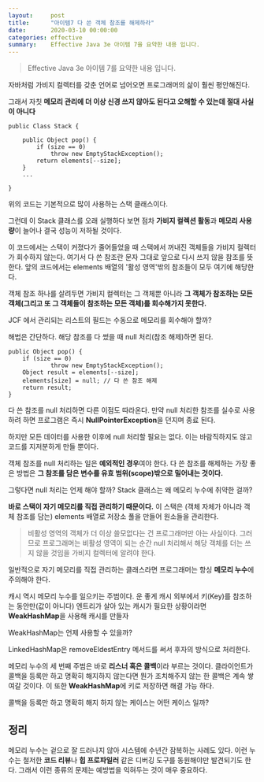 ```yaml
---
layout:     post
title:      "아이템7 다 쓴 객체 참조를 해제하라"
date:       2020-03-10 00:00:00
categories: effective
summary:    Effective Java 3e 아이템 7을 요약한 내용 입니다.
---
```


> Effective Java 3e 아이템 7를 요약한 내용 입니다.

자바처럼 가비지 컬렉터를 갖춘 언어로 넘어오면 프로그래머의 삶이 훨씬 평안해진다. 

그래서 자칫 **메모리 관리에 더 이상 신경 쓰지 않아도 된다고 오해할 수 있는데 절대 사실이 아니다**

    public Class Stack {
    	
    	public Object pop() {
    		if (size == 0)
    			throw new EmptyStackException();
    		return elements[--size];
    	}
    	...
    
    }

위의 코드는 기본적으로 많이 사용하는 스택 클래스이다. 

그런데 이 Stack 클래스를 오래 실행하다 보면 점차 **가비지 컬렉션 활동**과 **메모리 사용량**이 늘어나 결국 성능이 저하될 것이다. 

이 코드에서는 스택이 커졌다가 줄어들었을 때 스택에서 꺼내진 객체들을 가비지 컬렉터가 회수하지 않는다. 여기서 다 쓴 참조란 문자 그대로 앞으로 다시 쓰지 않을 참조를 뜻한다. 앞의 코드에서는 elements 배열의 '활성 영역'밖의 참조들이 모두 여기에 해당한다. 

객체 참조 하나를 살려두면 가비지 컬렉터는 그 객체뿐 아니라 **그 객체가 참조하는 모든 객체(그리고 또 그 객체들이 참조하는 모든 객체)를 회수해가지 못한다.** 

JCF 에서 관리되는 리스트의 필드는 수동으로 메모리를 회수해야 할까?

해법은 간단하다. 해당 참조를 다 썼을 때 null 처리(참조 해제)하면 된다. 

    public Object pop() {
    	if (size == 0)
    			throw new EmptyStackException();
    	Object result = elements[--size];
    	elements[size] = null; // 다 쓴 참조 해제
    	return result;	
    }

다 쓴 참조를 null 처리하면 다른 이점도 따라온다. 만약 null 처리한 참조를 실수로 사용하려 하면 프로그램은 즉시 **NullPointerException**을 던지며 종료 된다. 

하지만 모든 데이터를 사용한 이후에 null 처리할 필요는 없다. 이는 바람직하지도 않고 코드를 지저분하게 만들 뿐이다. 

객체 참조를 null 처리하는 일은 **예외적인 경우**여야 한다. 다 쓴 참조를 해제하는 가장 좋은 방법은 **그 참조를 담은 변수를 유효 범위(scope)밖으로 밀어내는 것이다.** 

그렇다면 null 처리는 언제 해야 할까? Stack 클래스는 왜 메모리 누수에 취약한 걸까? 

**바로 스택이 자기 메모리를 직접 관리하기 때문이다.** 이 스택은 (객체 자체가 아니라 객체 참조를 담는) elements 배열로 저장소 풀을 만들어 원소들을 관리한다. 

> 비활성 영역의 객체가 더 이상 쓸모없다는 건 프로그래머만 아는 사실이다. 그러므로 프로그래머는 비활성 영역이 되는 순간 null 처리해서 해당 객체를 더는 쓰지 않을 것임을 가비지 컬렉터에 알려야 한다.

일반적으로 자기 메모리를 직접 관리하는 클래스라면 프로그래머는 항싱 **메모리 누수**에 주의해야 한다. 

캐시 역시 메모리 누수를 일으키는 주범이다. 운 좋게 캐시 외부에서 키(Key)를 참조하는 동안만(값이 아니다) 엔트리가 살아 있는 캐시가 필요한 상황이라면 **WeakHashMap**을 사용해 캐시를 만들자

WeakHashMap는 언제 사용할 수 있을까?

LinkedHashMap은 removeEldestEntry 메서드를 써서 후자의 방식으로 처리한다. 

메모리 누수의 세 번째 주범은 바로 **리스너 혹은 콜백**이라 부르는 것이다. 클라이언트가 콜백을 등록만 하고 명확히 해지하지 않는다면 뭔가 조치해주지 않는 한 콜백은 계속 쌓여갈 것이다. 이 또한 **WeakHashMap**에 키로 저장하면 해결 가능 하다. 

콜백을 등록만 하고 명확히 해지 하지 않는 케이스는 어떤 케이스 일까?

## 정리

메모리 누수는 겉으로 잘 드러나지 않아 시스템에 수년간 잠복하는 사례도 있다. 이런 누수는 철저한 **코드 리뷰**나 **힙 프로파일러** 같은 디버깅 도구를 동원해야만 발견되기도 한다. 그래서 이런 종류의 문제는 예방법을 익혀두는 것이 매우 중요하다.